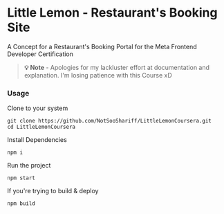 # Little Lemon - Restaurant's Booking Site

A Concept for a Restaurant's Booking Portal for the Meta Frontend Developer Certification

> **💡 Note** - Apologies for my lackluster effort at documentation and explanation. I'm losing patience with this Course xD 

### Usage 

Clone to your system 

```
git clone https://github.com/NotSooShariff/LittleLemonCoursera.git
cd LittleLemonCoursera
```

Install Dependencies

```
npm i
```

Run the project 

```
npm start
```

If you're trying to build & deploy

```
npm build
```


